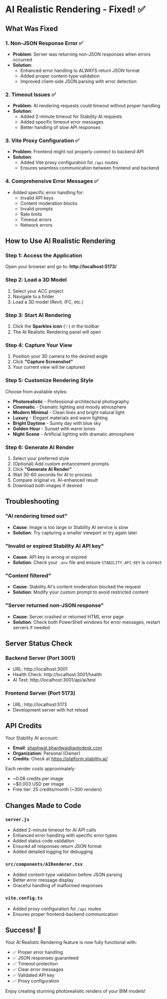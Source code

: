 # AI Realistic Rendering - Fixed! ✅

## What Was Fixed

### 1. **Non-JSON Response Error** ✅
- **Problem**: Server was returning non-JSON responses when errors occurred
- **Solution**: 
  - Enhanced error handling to ALWAYS return JSON format
  - Added proper content-type validation
  - Improved client-side JSON parsing with error detection

### 2. **Timeout Issues** ✅
- **Problem**: AI rendering requests could timeout without proper handling
- **Solution**: 
  - Added 2-minute timeout for Stability AI requests
  - Added specific timeout error messages
  - Better handling of slow API responses

### 3. **Vite Proxy Configuration** ✅
- **Problem**: Frontend might not properly connect to backend API
- **Solution**: 
  - Added Vite proxy configuration for `/api` routes
  - Ensures seamless communication between frontend and backend

### 4. **Comprehensive Error Messages** ✅
- Added specific error handling for:
  - Invalid API keys
  - Content moderation blocks
  - Invalid prompts
  - Rate limits
  - Timeout errors
  - Network errors

## How to Use AI Realistic Rendering

### Step 1: Access the Application
Open your browser and go to: **http://localhost:5173/**

### Step 2: Load a 3D Model
1. Select your ACC project
2. Navigate to a folder
3. Load a 3D model (Revit, IFC, etc.)

### Step 3: Start AI Rendering
1. Click the **Sparkles icon** (✨) in the toolbar
2. The AI Realistic Rendering panel will open

### Step 4: Capture Your View
1. Position your 3D camera to the desired angle
2. Click **"Capture Screenshot"**
3. Your current view will be captured

### Step 5: Customize Rendering Style
Choose from available styles:
- **Photorealistic** - Professional architectural photography
- **Cinematic** - Dramatic lighting and moody atmosphere
- **Modern Minimal** - Clean lines and bright natural light
- **Luxury** - Elegant materials and warm lighting
- **Bright Daytime** - Sunny day with blue sky
- **Golden Hour** - Sunset with warm tones
- **Night Scene** - Artificial lighting with dramatic atmosphere

### Step 6: Generate AI Render
1. Select your preferred style
2. (Optional) Add custom enhancement prompts
3. Click **"Generate AI Render"**
4. Wait 30-60 seconds for AI to process
5. Compare original vs. AI-enhanced result
6. Download both images if desired

## Troubleshooting

### "AI rendering timed out"
- **Cause**: Image is too large or Stability AI service is slow
- **Solution**: Try capturing a smaller viewport or try again later

### "Invalid or expired Stability AI API key"
- **Cause**: API key is wrong or expired
- **Solution**: Check your `.env` file and ensure `STABILITY_API_KEY` is correct

### "Content filtered"
- **Cause**: Stability AI's content moderation blocked the request
- **Solution**: Modify your custom prompt to avoid restricted content

### "Server returned non-JSON response"
- **Cause**: Server crashed or returned HTML error page
- **Solution**: Check both PowerShell windows for error messages, restart servers if needed

## Server Status Check

### Backend Server (Port 3001)
- URL: http://localhost:3001
- Health Check: http://localhost:3001/health
- AI Test: http://localhost:3001/api/ai/test

### Frontend Server (Port 5173)
- URL: http://localhost:5173
- Development server with hot reload

## API Credits

Your Stability AI account:
- **Email**: shashwat.bhardwaj@autodesk.com
- **Organization**: Personal (Owner)
- **Credits**: Check at https://platform.stability.ai/

Each render costs approximately:
- ~0.08 credits per image
- ~$0.003 USD per image
- Free tier: 25 credits/month (~300 renders)

## Changes Made to Code

### `server.js`
- Added 2-minute timeout for AI API calls
- Enhanced error handling with specific error types
- Added status code validation
- Ensured all responses return JSON format
- Added detailed logging for debugging

### `src/components/AIRenderer.tsx`
- Added content-type validation before JSON parsing
- Better error message display
- Graceful handling of malformed responses

### `vite.config.ts`
- Added proxy configuration for `/api` routes
- Ensures proper frontend-backend communication

## Success! 🎉

Your AI Realistic Rendering feature is now fully functional with:
- ✅ Proper error handling
- ✅ JSON responses guaranteed
- ✅ Timeout protection
- ✅ Clear error messages
- ✅ Validated API key
- ✅ Proxy configuration

Enjoy creating stunning photorealistic renders of your BIM models!

